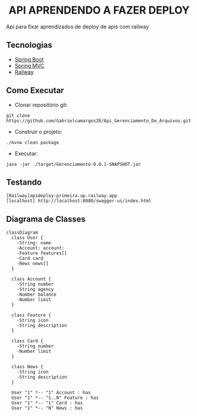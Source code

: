 <h1 align="center">
  API APRENDENDO A FAZER DEPLOY
</h1>
Api para fixar aprendizados de deploy de apis com railway

## Tecnologias
 
- [Spring Boot](https://spring.io/projects/spring-boot)
- [Spring MVC](https://docs.spring.io/spring-framework/reference/web/webmvc.html)
- [Railway](https://docs.railway.app/)

## Como Executar

- Clonar repositório git:
```
git clone https://github.com/Gabrielcamargos28/Api_Gerenciamento_De_Arquivos.git
```
- Construir o projeto:
```
./mvnw clean package
```
- Executar:
```
java -jar ./target/Gerenciamento-0.0.1-SNAPSHOT.jar
```

## Testando

```
[Railway]apideploy-primeira.up.railway.app
[localhost] http://localhost:8080/swagger-ui/index.html
```

## Diagrama de Classes
```mermaid
classDiagram
  class User {
    -String: name
    -Account: account: 
    -Feature features[] 
    -Card card 
    -News news[] 
  }
  
  class Account {
    -String number
    -String agency
    -Number balance
    -Number limit
  }

  class Feature {
    -String icon
    -String description
  }

  class Card {
    -String number 
    -Number limit 
  }

  class News {
    -String icon 
    -String description 
  }

  User "1" *-- "1" Account : has
  User "1" *-- "1..N" Feature : has
  User "1" *-- "1" Card : has
  User "1" *-- "N" News : has
